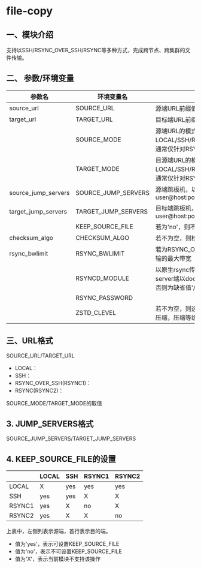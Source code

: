 # file-copy

## 一、模块介绍
支持以SSH/RSYNC_OVER_SSH/RSYNC等多种方式，完成跨节点、跨集群的文件传输。

## 二、 参数/环境变量

| 参数名         | 环境变量名          | 说明                                 |
| ------------  | ----------------- | ------------------------------------------------------- |
|  source_url   | SOURCE_URL   | 源端URL前缀值                   | 
|  target_url   | TARGET_URL   | 目标端URL前缀值                   | 
|               | SOURCE_MODE  | 源端URL的模式，取值为：LOCAL/SSH/RSYNC_OVER_SSH/RSYNC，通常仅针对RSYNC_OVER_SSH设置  | 
|               | TARGET_MODE  | 目源端URL的模式，取值为：LOCAL/SSH/RSYNC_OVER_SSH/RSYNC，通常仅针对RSYNC_OVER_SSH设置 | 
| source_jump_servers | SOURCE_JUMP_SERVERS | 源端跳板机，以','分隔多项，单项格式为user@host:port   | 
| target_jump_servers | TARGET_JUMP_SERVERS | 目标端跳板机，以','分隔多项，单项格式为user@host:port | 
|               | KEEP_SOURCE_FILE | 若为'no'，则不保留源端文件 | 
| checksum_algo | CHECKSUM_ALGO | 若不为空，则检验目标端校验和 | 
| rsync_bwlimit | RSYNC_BWLIMIT | 若为RSYNC_OVER_SSH/RSYNC，则限制传输的最大带宽 | 
|               | RSYNCD_MODULE    | 以原生rsync传输时，server端模块名。若server端以docker方式启动，选择'/local'；否则为缺省值'/root' | 
|               | RSYNC_PASSWORD   |           | 
|               | ZSTD_CLEVEL      | 若不为空，则选择传输过程中启用zstd实时压缩，压缩等级为ZSTD_CLEVEL | 

## 三、URL格式

SOURCE_URL/TARGET_URL

- LOCAL：
- SSH：
- RSYNC_OVER_SSH(RSYNC1)：
- RSYNC(RSYNC2)：

SOURCE_MODE/TARGET_MODE的取值

## 3. JUMP_SERVERS格式

SOURCE_JUMP_SERVERS/TARGET_JUMP_SERVERS

## 4. KEEP_SOURCE_FILE的设置

|        | LOCAL | SSH | RSYNC1 | RSYNC2 |
| ------ | ----- | --- | ------ | ------ |
| LOCAL  |   X   | yes |  yes   |  yes   |
|  SSH   |  yes  | yes |   X    |   X    |
| RSYNC1 |  yes  |  X  |   no   |   X    |
| RSYNC2 |  yes  |  X  |   X    |   no   |


上表中，左侧列表示源端，首行表示目的端。
- 值为'yes'，表示可设置KEEP_SOURCE_FILE
- 值为'no'，表示不可设置KEEP_SOURCE_FILE
- 值为'X'，表示当前模块不支持该操作
